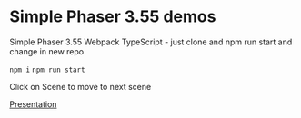 # Simple Phaser 3.55 demos

Simple Phaser 3.55 Webpack TypeScript - just clone and npm run start and change in new repo

`npm i`
`npm run start`


Click on Scene to move to next scene

[Presentation](https://docs.google.com/presentation/d/1HpxYNCddzRC_kF1yln1dEhgHgoa8gkZgI8MKMfge2rc/edit?usp=sharing)
